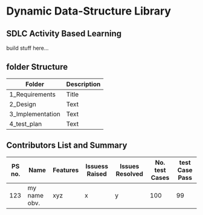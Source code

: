 # Dynamic Data-Structure Library

## SDLC Activity Based Learning

build stuff here...


## folder Structure

|   Folder    	  | Description |
| --------------- | ----------- |
| 1_Requirements  | Title       |
| 2_Design	  | Text        |
| 3_Implementation| Text        |
| 4_test_plan	  | Text        |

## Contributors List and Summary

| PS no.|     Name	|   Features  | Issuess Raised | Issues Resolved | No. test Cases | test Case Pass | 
| -----	| ------------- | ----------- | -------------- | --------------- | -------------- | -------------- |
| 123	|  my name obv.	|  xyz	      |    x 	       |      y		 |       100      |      99        |



